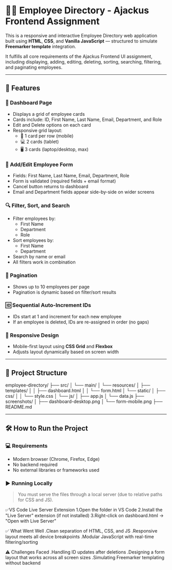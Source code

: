 # 👨‍💼 Employee Directory - Ajackus Frontend Assignment

This is a responsive and interactive Employee Directory web application built using **HTML**, **CSS**, and **Vanilla JavaScript** — structured to simulate **Freemarker template** integration.

It fulfills all core requirements of the Ajackus Frontend UI assignment, including displaying, adding, editing, deleting, sorting, searching, filtering, and paginating employees.

---

## 🚀 Features

### 🧩 Dashboard Page
- Displays a grid of employee cards
- Cards include: ID, First Name, Last Name, Email, Department, and Role
- Edit and Delete options on each card
- Responsive grid layout:
  - 📱 1 card per row (mobile)
  - 💻 2 cards (tablet)
  - 🖥️ 3 cards (laptop/desktop, max)

### 📝 Add/Edit Employee Form
- Fields: First Name, Last Name, Email, Department, Role
- Form is validated (required fields + email format)
- Cancel button returns to dashboard
- Email and Department fields appear side-by-side on wider screens

### 🔍 Filter, Sort, and Search
- Filter employees by:
  - First Name
  - Department
  - Role
- Sort employees by:
  - First Name
  - Department
- Search by name or email
- All filters work in combination

### 🔄 Pagination
- Shows up to 10 employees per page
- Pagination is dynamic based on filter/sort results

### 🆔 Sequential Auto-Increment IDs
- IDs start at 1 and increment for each new employee
- If an employee is deleted, IDs are re-assigned in order (no gaps)

### 📱 Responsive Design
- Mobile-first layout using **CSS Grid** and **Flexbox**
- Adjusts layout dynamically based on screen width

---

## 📁 Project Structure

employee-directory/
├── src/
│ └── main/
│ └── resources/
│ ├── templates/
│ │ ├── dashboard.html
│ │ └── form.html
│ └── static/
│ ├── css/
│ │ └── style.css
│ └── js/
│ ├── app.js
│ └── data.js
├── screenshots/
│ ├── dashboard-desktop.png
│ └── form-mobile.png
├── README.md


---

## 🛠️ How to Run the Project

### 💻 Requirements
- Modern browser (Chrome, Firefox, Edge)
- No backend required
- No external libraries or frameworks used

### ▶️ Running Locally

> You must serve the files through a local server (due to relative paths for CSS and JS).

✅VS Code Live Server Extension
1.Open the folder in VS Code
2.Install the "Live Server" extension (if not installed)
3.Right-click on dashboard.html → "Open with Live Server"

✅ What Went Well
    .Clean separation of HTML, CSS, and JS
    .Responsive layout meets all device breakpoints
    .Modular JavaScript with real-time filtering/sorting

⚠️ Challenges Faced
    .Handling ID updates after deletions
    .Designing a form layout that works across all screen sizes
    .Simulating Freemarker templating without backend